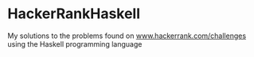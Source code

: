 # HackerRankHaskell
My solutions to the problems found on www.hackerrank.com/challenges using the Haskell programming language
